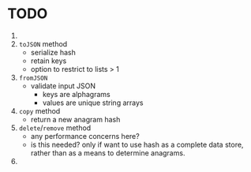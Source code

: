 TODO
====

1. 
2. `toJSON` method
	-	serialize hash
	-	retain keys
	-	option to restrict to lists > 1
3. `fromJSON`
	-	validate input JSON
		-	keys are alphagrams
		-	values are unique string arrays
4. `copy` method
	-	return a new anagram hash
5. `delete`/`remove` method
	-	any performance concerns here?
	-	is this needed? only if want to use hash as a complete data store, rather than as a means to determine anagrams.
6. 
